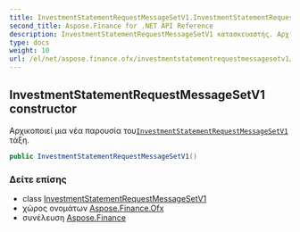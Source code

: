 ```yaml
---
title: InvestmentStatementRequestMessageSetV1.InvestmentStatementRequestMessageSetV1
second_title: Aspose.Finance for .NET API Reference
description: InvestmentStatementRequestMessageSetV1 κατασκευαστής. Αρχικοποιεί μια νέα παρουσία τουInvestmentStatementRequestMessageSetV1 τάξη.
type: docs
weight: 10
url: /el/net/aspose.finance.ofx/investmentstatementrequestmessagesetv1/investmentstatementrequestmessagesetv1/
---
```

## InvestmentStatementRequestMessageSetV1 constructor

Αρχικοποιεί μια νέα παρουσία του[`InvestmentStatementRequestMessageSetV1`](../) τάξη.

```csharp
public InvestmentStatementRequestMessageSetV1()
```

### Δείτε επίσης

* class [InvestmentStatementRequestMessageSetV1](../)
* χώρος ονομάτων [Aspose.Finance.Ofx](../../investmentstatementrequestmessagesetv1/)
* συνέλευση [Aspose.Finance](../../../)


